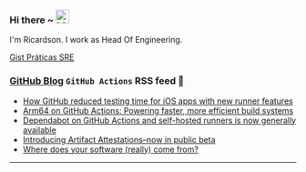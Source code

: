 ### Hi there ~ <img src="https://user-images.githubusercontent.com/1303154/88677602-1635ba80-d120-11ea-84d8-d263ba5fc3c0.gif" width="24px" alt="hi">

I'm Ricardson. I work as Head Of Engineering.

[Gist Práticas SRE](https://gist.github.com/r1w1s1/1ca63e1afb467410ddbb9081214a51ac)

### [GitHub Blog](https://github.blog/) `GitHub Actions` RSS feed 📖

<!--START_SECTION:feed-->
* [How GitHub reduced testing time for iOS apps with new runner features](https:&#x2F;&#x2F;github.blog&#x2F;2024-06-03-how-github-reduced-testing-time-for-ios-apps-with-new-runner-features&#x2F;)
* [Arm64 on GitHub Actions: Powering faster, more efficient build systems](https:&#x2F;&#x2F;github.blog&#x2F;2024-06-03-arm64-on-github-actions-powering-faster-more-efficient-build-systems&#x2F;)
* [Dependabot on GitHub Actions and self-hosted runners is now generally available](https:&#x2F;&#x2F;github.blog&#x2F;2024-05-02-dependabot-on-github-actions-and-self-hosted-runners-is-now-generally-available&#x2F;)
* [Introducing Artifact Attestations–now in public beta](https:&#x2F;&#x2F;github.blog&#x2F;2024-05-02-introducing-artifact-attestations-now-in-public-beta&#x2F;)
* [Where does your software (really) come from?](https:&#x2F;&#x2F;github.blog&#x2F;2024-04-30-where-does-your-software-really-come-from&#x2F;)
<!--END_SECTION:feed-->

---------

<!--
**r1williams/r1williams** is a ✨ _special_ ✨ repository because its `README.md` (this file) appears on your GitHub profile.


